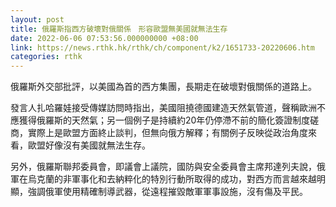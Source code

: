 ```yaml
---
layout: post
title: 俄羅斯指西方破壞對俄關係　形容歐盟無美國就無法生存
date: 2022-06-06 07:53:56.000000000 +08:00
link: https://news.rthk.hk/rthk/ch/component/k2/1651733-20220606.htm
categories: rthk
---
```


俄羅斯外交部批評，以美國為首的西方集團，長期走在破壞對俄關係的道路上。

發言人扎哈羅娃接受傳媒訪問時指出，美國阻撓德國建造天然氣管道，聲稱歐洲不應獲得俄羅斯的天然氣；另一個例子是持續約20年仍停滯不前的簡化簽證制度磋商，實際上是歐盟方面終止談判，但無向俄方解釋；有關例子反映從政治角度來看，歐盟好像沒有美國就無法生存。

另外，俄羅斯聯邦委員會，即議會上議院，國防與安全委員會主席邦達列夫說，俄軍在烏克蘭的非軍事化和去納粹化的特別行動所取得的成功，對西方而言越來越明顯，強調俄軍使用精確制導武器，從遠程摧毀敵軍軍事設施，沒有傷及平民。
